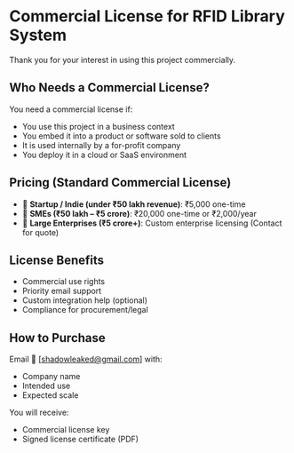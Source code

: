 # Commercial License for RFID Library System

Thank you for your interest in using this project commercially.

## Who Needs a Commercial License?

You need a commercial license if:
- You use this project in a business context
- You embed it into a product or software sold to clients
- It is used internally by a for-profit company
- You deploy it in a cloud or SaaS environment

## Pricing (Standard Commercial License)

- 🔸 **Startup / Indie (under ₹50 lakh revenue)**: ₹5,000 one-time
- 🔹 **SMEs (₹50 lakh – ₹5 crore)**: ₹20,000 one-time or ₹2,000/year
- 🔶 **Large Enterprises (₹5 crore+)**: Custom enterprise licensing (Contact for quote)

## License Benefits

- Commercial use rights
- Priority email support
- Custom integration help (optional)
- Compliance for procurement/legal

## How to Purchase

Email 📧 [shadowleaked@gmail.com] with:
- Company name
- Intended use
- Expected scale

You will receive:
- Commercial license key
- Signed license certificate (PDF)
